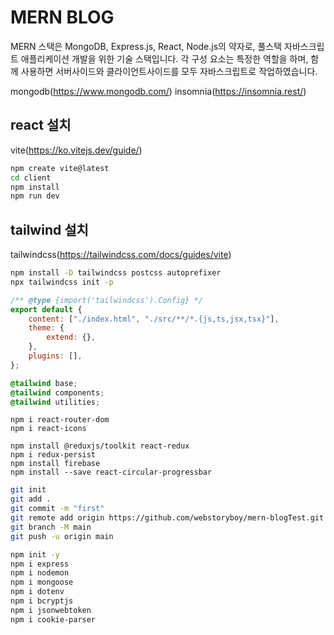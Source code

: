 # MERN BLOG

MERN 스택은 MongoDB, Express.js, React, Node.js의 약자로, 풀스택 자바스크립트 애플리케이션 개발을 위한 기술 스택입니다. 각 구성 요소는 특정한 역할을 하며, 함께 사용하면 서버사이드와 클라이언트사이드를 모두 자바스크립트로 작업하였습니다.

mongodb(https://www.mongodb.com/)
insomnia(https://insomnia.rest/)

## react 설치

vite(https://ko.vitejs.dev/guide/)

```bash
npm create vite@latest
cd client
npm install
npm run dev
```

## tailwind 설치

tailwindcss(https://tailwindcss.com/docs/guides/vite)

```bash
npm install -D tailwindcss postcss autoprefixer
npx tailwindcss init -p
```

```js
/** @type {import('tailwindcss').Config} */
export default {
    content: ["./index.html", "./src/**/*.{js,ts,jsx,tsx}"],
    theme: {
        extend: {},
    },
    plugins: [],
};
```

```css
@tailwind base;
@tailwind components;
@tailwind utilities;
```

```
npm i react-router-dom
npm i react-icons

npm install @reduxjs/toolkit react-redux
npm i redux-persist
npm install firebase
npm install --save react-circular-progressbar

```

```bash
git init
git add .
git commit -m "first"
git remote add origin https://github.com/webstoryboy/mern-blogTest.git
git branch -M main
git push -u origin main
```

```bash
npm init -y
npm i express
npm i nodemon
npm i mongoose
npm i dotenv
npm i bcryptjs
npm i jsonwebtoken
npm i cookie-parser

```
